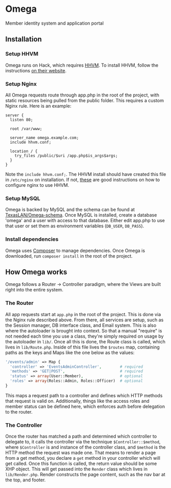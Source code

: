# Omega
Member identity system and application portal

## Installation
### Setup HHVM
Omega runs on Hack, which requires [HHVM](http://hhvm.com/). To install HHVM, follow the instructions [on their website](http://docs.hhvm.com/manual/en/install-intro.install.php).

### Setup Nginx
All Omega requests route through app.php in the root of the project, with static resources being pulled from the public folder.
This requires a custom Nginx rule. Here is an example:
```
server {
  listen 80;

  root /var/www;

  server_name omega.example.com;
  include hhvm.conf;

  location / {
    try_files /public/$uri /app.php$is_args$args;
  }
}
```
Note the `include hhvm.conf;`. The HHVM install should have created this file in `/etc/nginx` on installation.
If not, [these](http://fideloper.com/hhvm-nginx-laravel) are good instructions on how to configure nginx to use HHVM.

### Setup MySQL
Omega is backed by MySQL and the schema can be found at [TexasLAN/Omega-schema](https://github.com/TexasLAN/Omega-schema).
Once MySQL is installed, create a database 'omega' and a user with access to that database. Either edit app.php to use that
user or set them as environment variables (`DB_USER`, `DB_PASS`).

### Install dependencies
Omega uses [Composer](https://getcomposer.org/) to manage dependencies. Once Omega is downloaded, run `composer install` in the root of the project.

## How Omega works
Omega follows a Router -> Controller paradigm, where the Views are built right into the entire system. 

### The Router
All app requests start at `app.php` in the root of the project. This is done via the Nginx rule described above. From there, all services are setup, such as the Session manager, DB interface class, and Email system. This is also where the autoloader is brought into context. So that a manual "require" is not needed each time you use a class, they're simply required on usage by the autoloader in `lib/`. Once all this is done, the Route class is called, which lives in `lib/Route.php`. Inside of this file lives the `$routes` map, containing paths as the keys and Maps like the one below as the values:

```php
'/events/admin' => Map {
  'controller' => 'EventsAdminController',        # required
  'methods' => 'GET|POST',                        # required
  'status' => array(User::Member),                # optional
  'roles' => array(Roles::Admin, Roles::Officer)  # optional
}
```

This maps a request path to a controller and defines which HTTP methods that request is valid on. Additionally, things like the access roles and member status can be defined here, which enforces auth before delegation to the router.

### The Controller
Once the router has matched a path and determined which controller to delegate to, it calls the controller via the technique `$Controller::$method`, where `$Controller` is and instance of the controller class, and `$method` is the HTTP method the request was made one. That means to render a page from a get method, you declare a `get` method in your controller which will get called. Once this function is called, the return value should be some XHP object. This will get passed into the `Render` class which lives in `lib/Render.php`. Render constructs the page content, such as the nav bar at the top, and footer.
